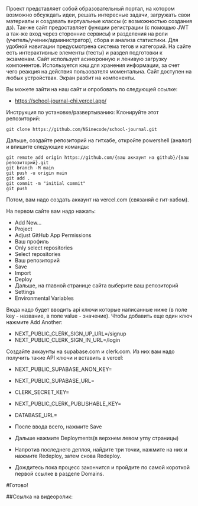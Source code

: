 Проект представляет собой образовательный портал, на котором возможно обсуждать идеи, решать интересные задачи, загружать свои материалы и создавать виртуальные классы (с возможностью создания дз). Так-же сайт предоставляет функции регистрации (с помощью JWT а так-же вход через сторонние сервисы) и разделения на роли (учитель/ученик/администратор), сбора и анализа статистики. Для удобной навигации предусмотрена система тегов и категорий. На сайте есть интерактивные элементы (тесты) и раздел подготовки к экзаменам. Сайт использует асинхронную и ленивую загрузку компонентов. Используется кэш для хранения информации, за счет чего реакция на действия пользователя моментальна. Сайт доступен на любых устройствах. Экран разбит на компоненты.

Вы можете зайти на наш сайт и опробовать по следующей ссылке: 
- https://school-journal-chi.vercel.app/


Инструкция по установке/развертыванию:
Клонируйте этот репозиторий:
```
git clone https://github.com/NSinecode/school-journal.git
```
Дальше, создайте репозиторий на гитхабе, откройте powershell (аналог) и впишите следующие команды:
```
git remote add origin https://github.com/{ваш аккаунт на github}/{ваш репозиторий}.git
git branch -M main
git push -u origin main
git add .
git commit -m "initial commit"
git push
```

Потом, вам надо создать аккаунт на vercel.com (связаняй с гит-хабом).

На первом сайте вам надо нажать: 
- Add New...
- Project
- Adjust GitHub App Permissions
- Ваш профиль
- Only select repositories
- Select repositories
- Ваш репозиторий
- Save
- Import
- Deploy
- Дальше, на главной странице сайта выберите ваш репозиторий
- Settings
- Environmental Variables

Вюда надо будет вводить api ключи которые написанные ниже (в поле key - название, в поле value - значение). Чтобы добавить еще один ключ нажмите Add Another:
- NEXT_PUBLIC_CLERK_SIGN_UP_URL=/signup
- NEXT_PUBLIC_CLERK_SIGN_IN_URL=/login

Создайте аккаунты на supabase.com и clerk.com. Из них вам надо получить такие API ключи и вставить в vercel:
- NEXT_PUBLIC_SUPABASE_ANON_KEY=
- NEXT_PUBLIC_SUPABASE_URL=
- CLERK_SECRET_KEY=
- NEXT_PUBLIC_CLERK_PUBLISHABLE_KEY=
- DATABASE_URL=

- После ввода всего, нажмите Save
- Дальше нажмите Deployments(в верхнем левом углу страницы)
- Напротив последнего деплоя, найдите три точки, нажмите на них и нажмите Redeploy, затем снова Redeploy.
- Дождитесь пока процесс закончится и пройдите по самой короткой первой ссылке в разделе Domains.

#Готово!

##Ссылка на видеоролик:
